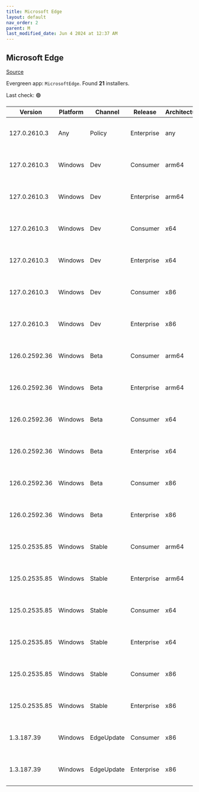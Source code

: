 ```yaml
---
title: Microsoft Edge
layout: default
nav_order: 2
parent: M
last_modified_date: Jun 4 2024 at 12:37 AM
---
```


## Microsoft Edge

[Source](https://www.microsoft.com/edge)

Evergreen app: `MicrosoftEdge`. Found **21** installers.

Last check: 🟢

| Version       | Platform | Channel    | Release    | Architecture | Hash                                                             | URI                                                                                                                                                                                                                                                                                                                      |
| ------------- | -------- | ---------- | ---------- | ------------ | ---------------------------------------------------------------- | ------------------------------------------------------------------------------------------------------------------------------------------------------------------------------------------------------------------------------------------------------------------------------------------------------------------------ |
| 127.0.2610.3  | Any      | Policy     | Enterprise | any          | 5744786C266810116EA67864F0E84E0AC533563D39F448EC8591F8E04570F8A4 | [https://msedge.sf.dl.delivery.mp.microsoft.com/filestreamingservice/files/0a4b07d1-0385-4afb-8b4d-1aa27f13aec8/MicrosoftEdgePolicyTemplates.cab](https://msedge.sf.dl.delivery.mp.microsoft.com/filestreamingservice/files/0a4b07d1-0385-4afb-8b4d-1aa27f13aec8/MicrosoftEdgePolicyTemplates.cab)                       |
| 127.0.2610.3  | Windows  | Dev        | Consumer   | arm64        | 5FCA92F488FE9A60EBCB861DBEFF3F35E9A87E9EB5E587F7F5BA815B369D821D | [https://msedge.sf.dl.delivery.mp.microsoft.com/filestreamingservice/files/0ae3a686-be4d-4dcb-958d-f39fc2d085ab/MicrosoftEdgeDevEnterpriseARM64.msi](https://msedge.sf.dl.delivery.mp.microsoft.com/filestreamingservice/files/0ae3a686-be4d-4dcb-958d-f39fc2d085ab/MicrosoftEdgeDevEnterpriseARM64.msi)                 |
| 127.0.2610.3  | Windows  | Dev        | Enterprise | arm64        | 5FCA92F488FE9A60EBCB861DBEFF3F35E9A87E9EB5E587F7F5BA815B369D821D | [https://msedge.sf.dl.delivery.mp.microsoft.com/filestreamingservice/files/0ae3a686-be4d-4dcb-958d-f39fc2d085ab/MicrosoftEdgeDevEnterpriseARM64.msi](https://msedge.sf.dl.delivery.mp.microsoft.com/filestreamingservice/files/0ae3a686-be4d-4dcb-958d-f39fc2d085ab/MicrosoftEdgeDevEnterpriseARM64.msi)                 |
| 127.0.2610.3  | Windows  | Dev        | Consumer   | x64          | 433A65B4F3A321A765E51A03CFD0C730B373F873673C5E81BF37118C09A9F03B | [https://msedge.sf.dl.delivery.mp.microsoft.com/filestreamingservice/files/3bb9416c-be2c-4c7c-a50f-3a9b84ffa89c/MicrosoftEdgeDevEnterpriseX64.msi](https://msedge.sf.dl.delivery.mp.microsoft.com/filestreamingservice/files/3bb9416c-be2c-4c7c-a50f-3a9b84ffa89c/MicrosoftEdgeDevEnterpriseX64.msi)                     |
| 127.0.2610.3  | Windows  | Dev        | Enterprise | x64          | 433A65B4F3A321A765E51A03CFD0C730B373F873673C5E81BF37118C09A9F03B | [https://msedge.sf.dl.delivery.mp.microsoft.com/filestreamingservice/files/3bb9416c-be2c-4c7c-a50f-3a9b84ffa89c/MicrosoftEdgeDevEnterpriseX64.msi](https://msedge.sf.dl.delivery.mp.microsoft.com/filestreamingservice/files/3bb9416c-be2c-4c7c-a50f-3a9b84ffa89c/MicrosoftEdgeDevEnterpriseX64.msi)                     |
| 127.0.2610.3  | Windows  | Dev        | Consumer   | x86          | C8A54403C560230CFC3F27E4A0EEA9A1017D68EF2BD4BD72400E333593F132CB | [https://msedge.sf.dl.delivery.mp.microsoft.com/filestreamingservice/files/1cfe2a3a-bd48-434c-a822-c06928f0bd0f/MicrosoftEdgeDevEnterpriseX86.msi](https://msedge.sf.dl.delivery.mp.microsoft.com/filestreamingservice/files/1cfe2a3a-bd48-434c-a822-c06928f0bd0f/MicrosoftEdgeDevEnterpriseX86.msi)                     |
| 127.0.2610.3  | Windows  | Dev        | Enterprise | x86          | C8A54403C560230CFC3F27E4A0EEA9A1017D68EF2BD4BD72400E333593F132CB | [https://msedge.sf.dl.delivery.mp.microsoft.com/filestreamingservice/files/1cfe2a3a-bd48-434c-a822-c06928f0bd0f/MicrosoftEdgeDevEnterpriseX86.msi](https://msedge.sf.dl.delivery.mp.microsoft.com/filestreamingservice/files/1cfe2a3a-bd48-434c-a822-c06928f0bd0f/MicrosoftEdgeDevEnterpriseX86.msi)                     |
| 126.0.2592.36 | Windows  | Beta       | Consumer   | arm64        | 82678010A952774A81060F7F76EE0948647EC912B1B425518DD0FD723B04D78B | [https://msedge.sf.dl.delivery.mp.microsoft.com/filestreamingservice/files/5afa0e56-ac67-4b95-8c88-67e676af46f1/MicrosoftEdgeBetaEnterpriseARM64.msi](https://msedge.sf.dl.delivery.mp.microsoft.com/filestreamingservice/files/5afa0e56-ac67-4b95-8c88-67e676af46f1/MicrosoftEdgeBetaEnterpriseARM64.msi)               |
| 126.0.2592.36 | Windows  | Beta       | Enterprise | arm64        | 82678010A952774A81060F7F76EE0948647EC912B1B425518DD0FD723B04D78B | [https://msedge.sf.dl.delivery.mp.microsoft.com/filestreamingservice/files/5afa0e56-ac67-4b95-8c88-67e676af46f1/MicrosoftEdgeBetaEnterpriseARM64.msi](https://msedge.sf.dl.delivery.mp.microsoft.com/filestreamingservice/files/5afa0e56-ac67-4b95-8c88-67e676af46f1/MicrosoftEdgeBetaEnterpriseARM64.msi)               |
| 126.0.2592.36 | Windows  | Beta       | Consumer   | x64          | FAE29CC60B5141C9EFE413E7CDBF013BEA1419EF5CC82DE846E49FAB783AA5F1 | [https://msedge.sf.dl.delivery.mp.microsoft.com/filestreamingservice/files/b1ef8698-ccc9-4f7e-b39a-e9ca3a360e11/MicrosoftEdgeBetaEnterpriseX64.msi](https://msedge.sf.dl.delivery.mp.microsoft.com/filestreamingservice/files/b1ef8698-ccc9-4f7e-b39a-e9ca3a360e11/MicrosoftEdgeBetaEnterpriseX64.msi)                   |
| 126.0.2592.36 | Windows  | Beta       | Enterprise | x64          | FAE29CC60B5141C9EFE413E7CDBF013BEA1419EF5CC82DE846E49FAB783AA5F1 | [https://msedge.sf.dl.delivery.mp.microsoft.com/filestreamingservice/files/b1ef8698-ccc9-4f7e-b39a-e9ca3a360e11/MicrosoftEdgeBetaEnterpriseX64.msi](https://msedge.sf.dl.delivery.mp.microsoft.com/filestreamingservice/files/b1ef8698-ccc9-4f7e-b39a-e9ca3a360e11/MicrosoftEdgeBetaEnterpriseX64.msi)                   |
| 126.0.2592.36 | Windows  | Beta       | Consumer   | x86          | DCE87556B6743076DDD57C7253E7DA151B54CCC682B3A402B67D1E8749EA8D04 | [https://msedge.sf.dl.delivery.mp.microsoft.com/filestreamingservice/files/d649f9f9-2b23-4bc4-a672-88588e6abb99/MicrosoftEdgeBetaEnterpriseX86.msi](https://msedge.sf.dl.delivery.mp.microsoft.com/filestreamingservice/files/d649f9f9-2b23-4bc4-a672-88588e6abb99/MicrosoftEdgeBetaEnterpriseX86.msi)                   |
| 126.0.2592.36 | Windows  | Beta       | Enterprise | x86          | DCE87556B6743076DDD57C7253E7DA151B54CCC682B3A402B67D1E8749EA8D04 | [https://msedge.sf.dl.delivery.mp.microsoft.com/filestreamingservice/files/d649f9f9-2b23-4bc4-a672-88588e6abb99/MicrosoftEdgeBetaEnterpriseX86.msi](https://msedge.sf.dl.delivery.mp.microsoft.com/filestreamingservice/files/d649f9f9-2b23-4bc4-a672-88588e6abb99/MicrosoftEdgeBetaEnterpriseX86.msi)                   |
| 125.0.2535.85 | Windows  | Stable     | Consumer   | arm64        | D7DD23CB92364CB0AC27447C0C6A0C4A07873EF52E9409FFDF850F16A5D74A51 | [https://msedge.sf.dl.delivery.mp.microsoft.com/filestreamingservice/files/f56693e9-1f40-481a-aecf-176c8156a776/MicrosoftEdgeEnterpriseARM64.msi](https://msedge.sf.dl.delivery.mp.microsoft.com/filestreamingservice/files/f56693e9-1f40-481a-aecf-176c8156a776/MicrosoftEdgeEnterpriseARM64.msi)                       |
| 125.0.2535.85 | Windows  | Stable     | Enterprise | arm64        | D7DD23CB92364CB0AC27447C0C6A0C4A07873EF52E9409FFDF850F16A5D74A51 | [https://msedge.sf.dl.delivery.mp.microsoft.com/filestreamingservice/files/f56693e9-1f40-481a-aecf-176c8156a776/MicrosoftEdgeEnterpriseARM64.msi](https://msedge.sf.dl.delivery.mp.microsoft.com/filestreamingservice/files/f56693e9-1f40-481a-aecf-176c8156a776/MicrosoftEdgeEnterpriseARM64.msi)                       |
| 125.0.2535.85 | Windows  | Stable     | Consumer   | x64          | BE9F15E8679C8F61E9E6E165B5F68F3F959E61B348861C60C25CBB8F0C2F1786 | [https://msedge.sf.dl.delivery.mp.microsoft.com/filestreamingservice/files/01fd594e-ec23-4691-b36d-411f29e071c7/MicrosoftEdgeEnterpriseX64.msi](https://msedge.sf.dl.delivery.mp.microsoft.com/filestreamingservice/files/01fd594e-ec23-4691-b36d-411f29e071c7/MicrosoftEdgeEnterpriseX64.msi)                           |
| 125.0.2535.85 | Windows  | Stable     | Enterprise | x64          | BE9F15E8679C8F61E9E6E165B5F68F3F959E61B348861C60C25CBB8F0C2F1786 | [https://msedge.sf.dl.delivery.mp.microsoft.com/filestreamingservice/files/01fd594e-ec23-4691-b36d-411f29e071c7/MicrosoftEdgeEnterpriseX64.msi](https://msedge.sf.dl.delivery.mp.microsoft.com/filestreamingservice/files/01fd594e-ec23-4691-b36d-411f29e071c7/MicrosoftEdgeEnterpriseX64.msi)                           |
| 125.0.2535.85 | Windows  | Stable     | Consumer   | x86          | B3A78259310E188363D400DFCF4BB7FB201EC0247A12B207D1DC4AB80AC4F44A | [https://msedge.sf.dl.delivery.mp.microsoft.com/filestreamingservice/files/2f31355b-d274-4753-aa65-6d40598c552f/MicrosoftEdgeEnterpriseX86.msi](https://msedge.sf.dl.delivery.mp.microsoft.com/filestreamingservice/files/2f31355b-d274-4753-aa65-6d40598c552f/MicrosoftEdgeEnterpriseX86.msi)                           |
| 125.0.2535.85 | Windows  | Stable     | Enterprise | x86          | B3A78259310E188363D400DFCF4BB7FB201EC0247A12B207D1DC4AB80AC4F44A | [https://msedge.sf.dl.delivery.mp.microsoft.com/filestreamingservice/files/2f31355b-d274-4753-aa65-6d40598c552f/MicrosoftEdgeEnterpriseX86.msi](https://msedge.sf.dl.delivery.mp.microsoft.com/filestreamingservice/files/2f31355b-d274-4753-aa65-6d40598c552f/MicrosoftEdgeEnterpriseX86.msi)                           |
| 1.3.187.39    | Windows  | EdgeUpdate | Consumer   | x86          | FA7D8A8CAE60AB620D2AA887DE62039D2647E4F5C1C649D75F0F52E14EC11A99 | [https://msedge.sf.dl.delivery.mp.microsoft.com/filestreamingservice/files/6584d9c3-0d84-456c-99cd-fbfc9215c943/MicrosoftEdgeUpdateSetup_X86_1.3.187.39.exe](https://msedge.sf.dl.delivery.mp.microsoft.com/filestreamingservice/files/6584d9c3-0d84-456c-99cd-fbfc9215c943/MicrosoftEdgeUpdateSetup_X86_1.3.187.39.exe) |
| 1.3.187.39    | Windows  | EdgeUpdate | Enterprise | x86          | FA7D8A8CAE60AB620D2AA887DE62039D2647E4F5C1C649D75F0F52E14EC11A99 | [https://msedge.sf.dl.delivery.mp.microsoft.com/filestreamingservice/files/6584d9c3-0d84-456c-99cd-fbfc9215c943/MicrosoftEdgeUpdateSetup_X86_1.3.187.39.exe](https://msedge.sf.dl.delivery.mp.microsoft.com/filestreamingservice/files/6584d9c3-0d84-456c-99cd-fbfc9215c943/MicrosoftEdgeUpdateSetup_X86_1.3.187.39.exe) |
